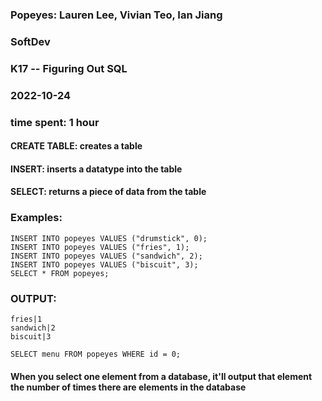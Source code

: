 ### Popeyes: Lauren Lee, Vivian Teo, Ian Jiang
### SoftDev
### K17 -- Figuring Out SQL 
### 2022-10-24
### time spent: 1 hour

#### CREATE TABLE: creates a table
#### INSERT: inserts a datatype into the table
#### SELECT: returns a piece of data from the table

### Examples:
``` CREATE TABLE popeyes (menu TEXT, id INTEGER PRIMARY KEY);
INSERT INTO popeyes VALUES ("drumstick", 0);
INSERT INTO popeyes VALUES ("fries", 1);
INSERT INTO popeyes VALUES ("sandwich", 2);
INSERT INTO popeyes VALUES ("biscuit", 3);
SELECT * FROM popeyes;
```
### OUTPUT:
```drumstick|0
fries|1
sandwich|2
biscuit|3
```
```SELECT menu FROM popeyes WHERE id = 0;```

#### When you select one element from a database, it'll output that element the number of times there are elements in the database





